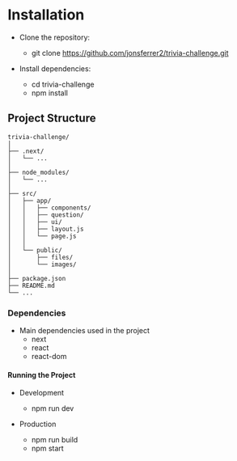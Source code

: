 # Installation

* Clone the repository:

    - git clone https://github.com/jonsferrer2/trivia-challenge.git
 
* Install dependencies:

    - cd trivia-challenge
    - npm install


## Project Structure

    trivia-challenge/
    │
    ├── .next/
    │   └── ...
    │
    ├── node_modules/
    │   └── ...
    │
    ├── src/
    │   ├── app/
    │   │   ├── components/
    │   │   ├── question/
    │   │   ├── ui/
    │   │   ├── layout.js
    │   │   └── page.js
    │   │
    │   └── public/
    │       ├── files/
    │       └── images/
    │
    ├── package.json
    ├── README.md
    └── ...


### Dependencies

* Main dependencies used in the project
    - next
    - react
    - react-dom


#### Running the Project
    
* Development
    - npm run dev

* Production
    - npm run build
    - npm start